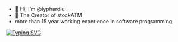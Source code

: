 - 👋 Hi, I’m @lyphardlu
- 👀 The Creator of stockATM
- more than 15 year working experience in software programming

[![Typing SVG](https://readme-typing-svg.demolab.com/?lines=First+line+of+text;Second+line+of+text)](https://git.io/typing-svg)

<!---
lyphardlu/lyphardlu is a ✨ special ✨ repository because its `README.md` (this file) appears on your GitHub profile.
You can click the Preview link to take a look at your changes.
--->
